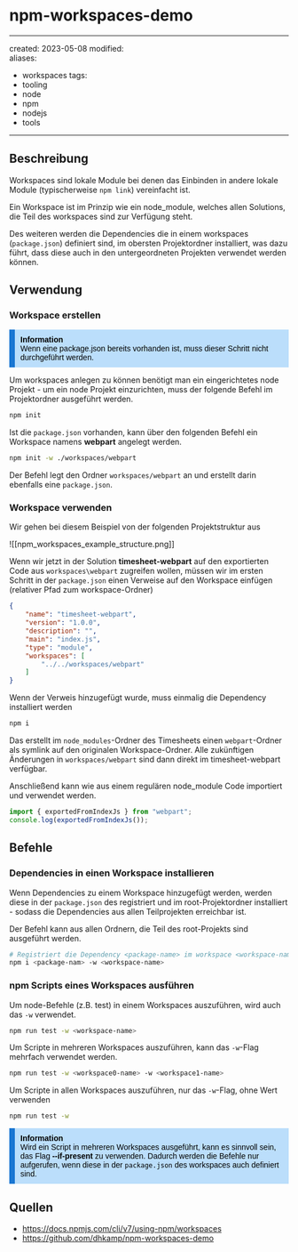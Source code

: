 # npm-workspaces-demo

---
created: 2023-05-08
modified:  
aliases:
- workspaces
tags:
- tooling
- node
- npm
- nodejs
- tools
---

## Beschreibung

Workspaces sind lokale Module bei denen das Einbinden in andere lokale Module (typischerweise `npm link`) vereinfacht ist.

Ein Workspace ist im Prinzip wie ein node_module, welches allen Solutions, die Teil des workspaces sind zur Verfügung steht. 

Des weiteren werden die Dependencies die in einem workspaces (`package.json`) definiert sind, im obersten Projektordner installiert, was dazu führt, dass diese auch in den untergeordneten Projekten verwendet werden können.

## Verwendung

### Workspace erstellen

<div>
	<div style="padding: 10px;background: #bbdefb;border-left: 10px solid #1976d2;font-family: Arial, Helvetica, sans-serif;color: black;">
		<div style="font-weight: bold">Information</div>
		<div>Wenn eine package.json bereits vorhanden ist, muss dieser Schritt nicht durchgeführt werden.</div>
	</div>
</div>

Um workspaces anlegen zu können benötigt man ein eingerichtetes node Projekt - um ein node Projekt einzurichten, muss der folgende Befehl im Projektordner ausgeführt werden.

```bash
npm init
```

Ist die `package.json` vorhanden, kann über den folgenden Befehl ein Workspace namens **webpart** angelegt werden.

```bash
npm init -w ./workspaces/webpart
```

Der Befehl legt den Ordner `workspaces/webpart` an und erstellt darin ebenfalls eine `package.json`.

### Workspace verwenden

Wir gehen bei diesem Beispiel von der folgenden Projektstruktur aus

![[npm_workspaces_example_structure.png]]

Wenn wir jetzt in der Solution **timesheet-webpart** auf den exportierten Code aus `workspaces\webpart` zugreifen wollen, müssen wir im ersten Schritt in der `package.json` einen Verweise auf den Workspace einfügen (relativer Pfad zum workspace-Ordner)

```package.json
{
    "name": "timesheet-webpart",
    "version": "1.0.0",
    "description": "",
    "main": "index.js",
    "type": "module",
    "workspaces": [
        "../../workspaces/webpart"
    ]
}
```

Wenn der Verweis hinzugefügt wurde, muss einmalig die Dependency installiert werden

```bash
npm i
```

Das erstellt im `node_modules`-Ordner des Timesheets einen `webpart`-Ordner als symlink auf den originalen Workspace-Ordner.
Alle zukünftigen Änderungen in `workspaces/webpart` sind dann direkt im timesheet-webpart verfügbar.

Anschließend kann wie aus einem regulären node_module Code importiert und verwendet werden.

```js
import { exportedFromIndexJs } from "webpart";
console.log(exportedFromIndexJs());
```

## Befehle

### Dependencies in einen Workspace installieren
Wenn Dependencies zu einem Workspace hinzugefügt werden, werden diese in der `package.json` des registriert und im root-Projektordner installiert - sodass die Dependencies aus allen Teilprojekten erreichbar ist.

Der Befehl kann aus allen Ordnern, die Teil des root-Projekts sind ausgeführt werden.
```bash
# Registriert die Dependency <package-name> im workspace <workspace-name> und installiert diese inr root.
npm i <package-nam> -w <workspace-name>
```

### npm Scripts eines Workspaces ausführen

Um node-Befehle (z.B. test) in einem Workspaces auszuführen, wird auch das `-w` verwendet.

```bash
npm run test -w <workspace-name>
```

Um Scripte in mehreren Workspaces auszuführen, kann das `-w`-Flag mehrfach verwendet werden.

```bash
npm run test -w <workspace0-name> -w <workspace1-name>
```

Um Scripte in allen Workspaces auszuführen, nur das `-w`-Flag, ohne Wert verwenden

```bash
npm run test -w
```

<div>
	<div style="padding: 10px;background: #bbdefb;border-left: 10px solid #1976d2;font-family: Arial, Helvetica, sans-serif;color: black;">
		<div style="font-weight: bold">Information</div>
		<div>Wird ein Script in mehreren Workspaces ausgeführt, kann es sinnvoll sein, das Flag <strong>--if-present</strong> zu verwenden. Dadurch werden die Befehle nur aufgerufen, wenn diese in der <code>package.json</code> des workspaces auch definiert sind.</div>
	</div>
</div>

## Quellen
+ https://docs.npmjs.com/cli/v7/using-npm/workspaces
+ https://github.com/dhkamp/npm-workspaces-demo